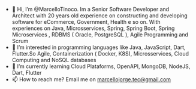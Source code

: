 - 👋 Hi, I’m @MarcelloTinoco. Im a Senior Software Developer and Architect with 20 years old experience on constructing and developing software for eCommerce, Government, Health e so on.
With experiences on Java, Microsservices, Spring, Spring Boot, Spring Microservices , RDBMS ( Oracle, PostgreSQL ), Agile Programming and Scrum
- 👀 I’m interested in programming languages like Java, JavaScript, Dart, Flutter.So Agile, Containerization ( Docker, K8S), Microsservices, Cloud Computing and NoSQL databases
- 🌱 I’m currently learning Cloud Plataforms, OpenAPI, MongoDB, NodeJS, Dart, Flutter
- 📫 How to reach me? Email me on marcellojorge.tec@gmail.com

<!---
MarcelloTinoco/MarcelloTinoco is a ✨ special ✨ repository because its `README.md` (this file) appears on your GitHub profile.
You can click the Preview link to take a look at your changes.
--->
